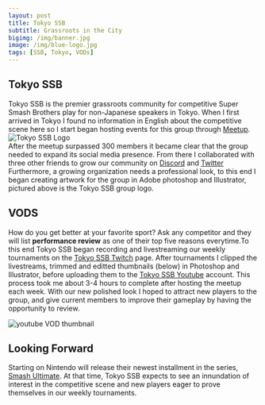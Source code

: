 ```yaml
---
layout: post
title: Tokyo SSB
subtitle: Grassroots in the City
bigimg: /img/banner.jpg
image: /img/blue-logo.jpg
tags: [SSB, Tokyo, VODs]
---
```


## Tokyo SSB
Tokyo SSB is the premier grassroots community for competitive Super Smash Brothers play for non-Japanese speakers in Tokyo.  When I first arrived in Tokyo I found no information in English about the competitive scene here so I start began hosting events for this group through [Meetup](https://www.meetup.com/Tokyo-Super-Smash-Bros/).  
![Tokyo SSB Logo](https://imgur.com/AdIVFHI.jpg)  
After the meetup surpassed 300 members it became clear that the group needed to expand its social media presence.  From there I collaborated with three other friends to grow our community on [Discord](https://discordapp.com/invite/GnJhYKx) and [Twitter](https://twitter.com/tokyo_ssb)
Furthermore, a growing organization needs a professional look, to this end I began creating artwork for the group in Adobe photoshop and Illustrator, pictured above is the Tokyo SSB group logo.





## VODS

How do you get better at your favorite sport? Ask any competitor and they will list **performance review** as one of their top five reasons everytime.To this end Tokyo SSB began recording and livestreaming our weekly tournaments on the [Tokyo SSB Twitch](https://www.twitch.tv/tokyossb) page. After tournaments I clipped the livestreams, trimmed and editted thumbnails (below) in Photoshop and Illustrator, before uploading them to the [Tokyo SSB Youtube](https://www.youtube.com/channel/UC1hu0RXTWBkkhN116BxpvcQ) account. This process took me about 3-4 hours to complete after hosting the meetup each week. With our new polished look I hoped to attract new players to the group, and give current members to improve their gameplay by having the opportunity to review. 

![youtube VOD thumbnail](https://imgur.com/adFZEqW.jpg)

## Looking Forward
Starting on Nintendo will release their newest installment in the series, [Smash Ultimate](https://www.smashbros.com/en_US/). At that time, Tokyo SSB expects to see an innundation of interest in the competitive scene and new players eager to prove themselves in our weekly tournaments.
